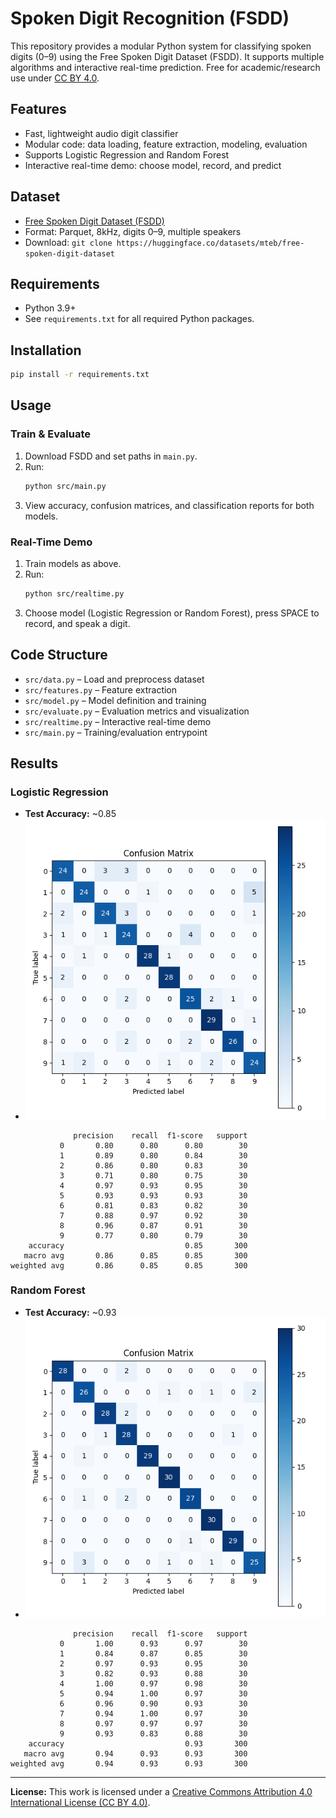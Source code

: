 

# Spoken Digit Recognition (FSDD)

This repository provides a modular Python system for classifying spoken digits (0–9) using the Free Spoken Digit Dataset (FSDD). It supports multiple algorithms and interactive real-time prediction. Free for academic/research use under [CC BY 4.0](https://creativecommons.org/licenses/by/4.0/).

## Features
- Fast, lightweight audio digit classifier
- Modular code: data loading, feature extraction, modeling, evaluation
- Supports Logistic Regression and Random Forest
- Interactive real-time demo: choose model, record, and predict

## Dataset
- [Free Spoken Digit Dataset (FSDD)](https://huggingface.co/datasets/mteb/free-spoken-digit-dataset)
- Format: Parquet, 8kHz, digits 0–9, multiple speakers
- Download: `git clone https://huggingface.co/datasets/mteb/free-spoken-digit-dataset`


## Requirements
- Python 3.9+
- See `requirements.txt` for all required Python packages.

## Installation
```bash
pip install -r requirements.txt
```

## Usage
### Train & Evaluate
1. Download FSDD and set paths in `main.py`.
2. Run:
	```bash
	python src/main.py
	```
3. View accuracy, confusion matrices, and classification reports for both models.

### Real-Time Demo
1. Train models as above.
2. Run:
	```bash
	python src/realtime.py
	```
3. Choose model (Logistic Regression or Random Forest), press SPACE to record, and speak a digit.

## Code Structure
- `src/data.py` – Load and preprocess dataset
- `src/features.py` – Feature extraction
- `src/model.py` – Model definition and training
- `src/evaluate.py` – Evaluation metrics and visualization
- `src/realtime.py` – Interactive real-time demo
- `src/main.py` – Training/evaluation entrypoint

## Results
### Logistic Regression
- **Test Accuracy:** ~0.85
- ![Confusion Matrix (Logistic Regression)](confusion_matrix_logreg.png)
```
			  precision    recall  f1-score   support
		   0       0.80      0.80      0.80        30
		   1       0.89      0.80      0.84        30
		   2       0.86      0.80      0.83        30
		   3       0.71      0.80      0.75        30
		   4       0.97      0.93      0.95        30
		   5       0.93      0.93      0.93        30
		   6       0.81      0.83      0.82        30
		   7       0.88      0.97      0.92        30
		   8       0.96      0.87      0.91        30
		   9       0.77      0.80      0.79        30
	accuracy                           0.85       300
   macro avg       0.86      0.85      0.85       300
weighted avg       0.86      0.85      0.85       300
```

### Random Forest
- **Test Accuracy:** ~0.93
- ![Confusion Matrix (Random Forest)](confusion_matrix_rf.png)
```
			  precision    recall  f1-score   support
		   0       1.00      0.93      0.97        30
		   1       0.84      0.87      0.85        30
		   2       0.97      0.93      0.95        30
		   3       0.82      0.93      0.88        30
		   4       1.00      0.97      0.98        30
		   5       0.94      1.00      0.97        30
		   6       0.96      0.90      0.93        30
		   7       0.94      1.00      0.97        30
		   8       0.97      0.97      0.97        30
		   9       0.93      0.83      0.88        30
	accuracy                           0.93       300
   macro avg       0.94      0.93      0.93       300
weighted avg       0.94      0.93      0.93       300
```

---
**License:**
This work is licensed under a [Creative Commons Attribution 4.0 International License (CC BY 4.0)](https://creativecommons.org/licenses/by/4.0/).
